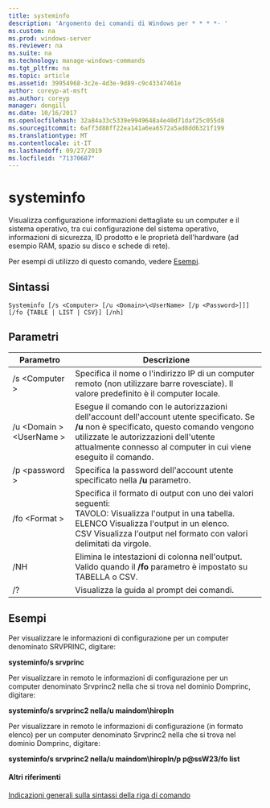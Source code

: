 ```yaml
---
title: systeminfo
description: 'Argomento dei comandi di Windows per * * * *- '
ms.custom: na
ms.prod: windows-server
ms.reviewer: na
ms.suite: na
ms.technology: manage-windows-commands
ms.tgt_pltfrm: na
ms.topic: article
ms.assetid: 39954968-3c2e-4d3e-9d89-c9c43347461e
author: coreyp-at-msft
ms.author: coreyp
manager: dongill
ms.date: 10/16/2017
ms.openlocfilehash: 32a84a33c5339e9949648a4e40d71daf25c055d8
ms.sourcegitcommit: 6aff3d88ff22ea141a6ea6572a5ad8dd6321f199
ms.translationtype: MT
ms.contentlocale: it-IT
ms.lasthandoff: 09/27/2019
ms.locfileid: "71370687"
---
```

# <a name="systeminfo"></a>systeminfo



Visualizza configurazione informazioni dettagliate su un computer e il sistema operativo, tra cui configurazione del sistema operativo, informazioni di sicurezza, ID prodotto e le proprietà dell'hardware (ad esempio RAM, spazio su disco e schede di rete).

Per esempi di utilizzo di questo comando, vedere [Esempi](#BKMK_examples).

## <a name="syntax"></a>Sintassi

```
Systeminfo [/s <Computer> [/u <Domain>\<UserName> [/p <Password>]]] [/fo {TABLE | LIST | CSV}] [/nh]
```

## <a name="parameters"></a>Parametri

|Parametro|Descrizione|
|---------|-----------|
|/s \<Computer >|Specifica il nome o l'indirizzo IP di un computer remoto (non utilizzare barre rovesciate). Il valore predefinito è il computer locale.|
|/u \<Domain > \<UserName >|Esegue il comando con le autorizzazioni dell'account dell'account utente specificato. Se **/u** non è specificato, questo comando vengono utilizzate le autorizzazioni dell'utente attualmente connesso al computer in cui viene eseguito il comando.|
|/p \<password >|Specifica la password dell'account utente specificato nella **/u** parametro.|
|/fo \<Format >|Specifica il formato di output con uno dei valori seguenti:</br>TAVOLO: Visualizza l'output in una tabella.</br>ELENCO Visualizza l'output in un elenco.</br>CSV Visualizza l'output nel formato con valori delimitati da virgole.|
|/NH|Elimina le intestazioni di colonna nell'output. Valido quando il **/fo** parametro è impostato su TABELLA o CSV.|
|/?|Visualizza la guida al prompt dei comandi.|

## <a name="BKMK_examples"></a>Esempi

Per visualizzare le informazioni di configurazione per un computer denominato SRVPRINC, digitare:

**systeminfo/s srvprinc**

Per visualizzare in remoto le informazioni di configurazione per un computer denominato Srvprinc2 nella che si trova nel dominio Domprinc, digitare:

**systeminfo/s srvprinc2 nella/u maindom\hiropln**

Per visualizzare in remoto le informazioni di configurazione (in formato elenco) per un computer denominato Srvprinc2 nella che si trova nel dominio Domprinc, digitare:

**systeminfo/s srvprinc2 nella/u maindom\hiropln/p p@ssW23/fo list**

#### <a name="additional-references"></a>Altri riferimenti

[Indicazioni generali sulla sintassi della riga di comando](command-line-syntax-key.md)